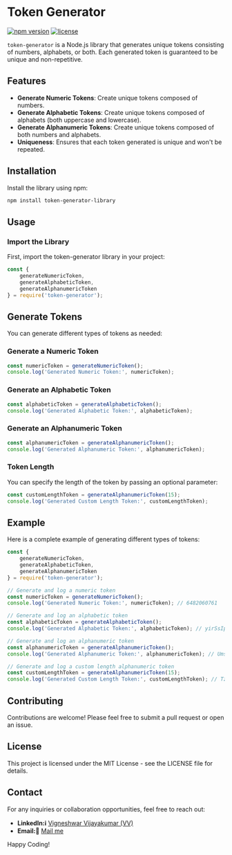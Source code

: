 # Token Generator

[![npm version](https://img.shields.io/npm/v/random-string-generator.svg)](https://www.npmjs.com/package/token-generator-library)
[![license](https://img.shields.io/npm/l/random-string-generator.svg)](https://github.com/vigneshwarvj/token-generator-library-npm/blob/main/LICENSE)

`token-generator` is a Node.js library that generates unique tokens consisting of numbers, alphabets, or both. Each generated token is guaranteed to be unique and non-repetitive.

## Features

- **Generate Numeric Tokens**: Create unique tokens composed of numbers.
- **Generate Alphabetic Tokens**: Create unique tokens composed of alphabets (both uppercase and lowercase).
- **Generate Alphanumeric Tokens**: Create unique tokens composed of both numbers and alphabets.
- **Uniqueness**: Ensures that each token generated is unique and won't be repeated.

## Installation

Install the library using npm:

```bash
npm install token-generator-library
```

## Usage

### Import the Library

First, import the token-generator library in your project:

```javascript
const {
    generateNumericToken,
    generateAlphabeticToken,
    generateAlphanumericToken
} = require('token-generator');
```
## Generate Tokens
You can generate different types of tokens as needed:

### Generate a Numeric Token
```javascript
const numericToken = generateNumericToken();
console.log('Generated Numeric Token:', numericToken);
```
### Generate an Alphabetic Token
```javascript
const alphabeticToken = generateAlphabeticToken();
console.log('Generated Alphabetic Token:', alphabeticToken);
```
### Generate an Alphanumeric Token
```javascript
const alphanumericToken = generateAlphanumericToken();
console.log('Generated Alphanumeric Token:', alphanumericToken);
```

### Token Length
You can specify the length of the token by passing an optional parameter:
```javascript
const customLengthToken = generateAlphanumericToken(15);
console.log('Generated Custom Length Token:', customLengthToken);
```

## Example
Here is a complete example of generating different types of tokens:
```javascript
const {
    generateNumericToken,
    generateAlphabeticToken,
    generateAlphanumericToken
} = require('token-generator');

// Generate and log a numeric token
const numericToken = generateNumericToken();
console.log('Generated Numeric Token:', numericToken); // 6482060761

// Generate and log an alphabetic token
const alphabeticToken = generateAlphabeticToken();
console.log('Generated Alphabetic Token:', alphabeticToken); // yirSsIpCNo

// Generate and log an alphanumeric token
const alphanumericToken = generateAlphanumericToken();
console.log('Generated Alphanumeric Token:', alphanumericToken); // UmsGZL7I1w

// Generate and log a custom length alphanumeric token
const customLengthToken = generateAlphanumericToken(15);
console.log('Generated Custom Length Token:', customLengthToken); // TzrEII4kFV44uk0
```
## Contributing
Contributions are welcome! Please feel free to submit a pull request or open an issue.

## License
This project is licensed under the MIT License - see the LICENSE file for details.

## Contact

For any inquiries or collaboration opportunities, feel free to reach out:

- **LinkedIn:ℹ️** [Vigneshwar Vijayakumar (VV)](https://in.linkedin.com/in/vigneshwar-vijayakumar-58583724b)
- **Email:📧** [Mail me](mailto:vigneshwarjosephite@gmail.com)

Happy Coding!
